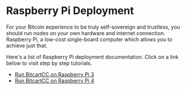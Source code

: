 # Raspberry Pi Deployment

For your Bitcoin experience to be truly self-sovereign and trustless, you should run nodes on your own hardware and internet connection. Raspberry Pi, a low-cost single-board computer which allows you to achieve just that.

Here's a list of Raspberry Pi deployment documentation. Click on a link below to visit step by step tutorials.

* [Run BitcartCC on Raspberry Pi 3](rpi3.md)
* [Run BitcartCC on Raspberry Pi 4](rpi4.md)



